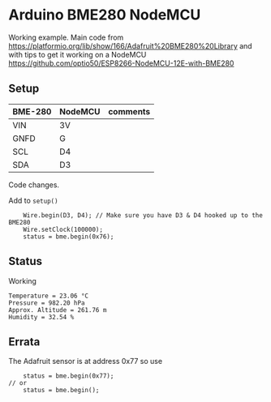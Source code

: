 # Arduino BME280 NodeMCU

Working example. Main code from <https://platformio.org/lib/show/166/Adafruit%20BME280%20Library> and with tips to get it working on a NodeMCU <https://github.com/optio50/ESP8266-NodeMCU-12E-with-BME280>

## Setup

|BME-280|NodeMCU|comments|
|---|---|---|
|VIN|3V|
|GNFD|G|
|SCL|D4|
|SDA|D3|

Code changes.

Add to `setup()`

```text
    Wire.begin(D3, D4); // Make sure you have D3 & D4 hooked up to the BME280
    Wire.setClock(100000);
    status = bme.begin(0x76);
```

## Status

Working 

```text
Temperature = 23.06 °C
Pressure = 982.20 hPa
Approx. Altitude = 261.76 m
Humidity = 32.54 %
```

## Errata

The Adafruit sensor is at address 0x77 so use

```text
    status = bme.begin(0x77);
// or
    status = bme.begin();
```
